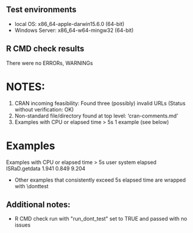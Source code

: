 ## Test environments
* local OS: x86_64-apple-darwin15.6.0 (64-bit)
* Windows Server: x86_64-w64-mingw32 (64-bit)

## R CMD check results
There were no ERRORs, WARNINGs

# NOTES:
1) CRAN incoming feasibility:
  Found three (possibly) invalid URLs (Status without verification: OK)
2) Non-standard file/directory found at top level:
  ‘cran-comments.md’
3) Examples with CPU or elapsed time > 5s
  1 example (see below)

# Examples
  Examples with CPU or elapsed time > 5s
                            user system elapsed
   ISRaD.getdata            1.941  0.849   9.204

  * Other examples that consistently exceed 5s elapsed time are wrapped with \donttest

## Additional notes:
  * R CMD check run with "run_dont_test" set to TRUE and passed with no issues
